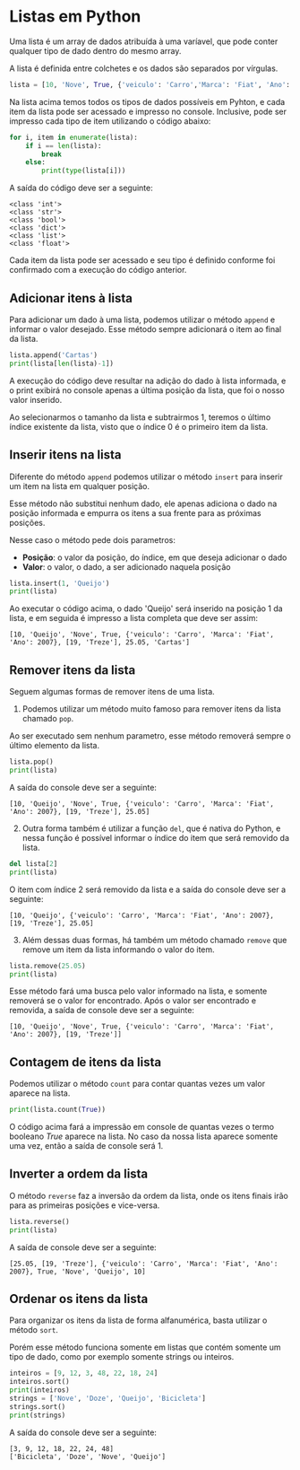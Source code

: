 # Listas em Python
Uma lista é um array de dados atribuída à uma varíavel, que pode conter qualquer tipo de dado dentro do mesmo array.

A lista é definida entre colchetes e os dados são separados por vírgulas.

```python
lista = [10, 'Nove', True, {'veiculo': 'Carro','Marca': 'Fiat', 'Ano': 2007}, [19, 'Treze'], 25.05]
```
Na lista acima temos todos os tipos de dados possíveis em Pyhton, e cada item da lista pode ser acessado e impresso no console. Inclusive, pode ser impresso cada tipo de item utilizando o código abaixo:

```python
for i, item in enumerate(lista):
    if i == len(lista):
        break
    else:
        print(type(lista[i]))
```
A saída do código deve ser a seguinte:

```plain text
<class 'int'>
<class 'str'>
<class 'bool'>
<class 'dict'>
<class 'list'>
<class 'float'>
```
Cada item da lista pode ser acessado e seu tipo é definido conforme foi confirmado com a execução do código anterior.

## Adicionar itens à lista
Para adicionar um dado à uma lista, podemos utilizar o método `append` e informar o valor desejado. Esse método sempre adicionará o item ao final da lista.

```python
lista.append('Cartas')
print(lista[len(lista)-1])
```
A execução do código deve resultar na adição do dado à lista informada, e o print exibirá no console apenas a última posição da lista, que foi o nosso valor inserido.

Ao selecionarmos o tamanho da lista e subtrairmos 1, teremos o último índice existente da lista, visto que o índice 0 é o primeiro item da lista.

## Inserir itens na lista
Diferente do método `append` podemos utilizar o método `insert` para inserir um item na lista em qualquer posição. 

Esse método não substitui nenhum dado, ele apenas adiciona o dado na posição informada e empurra os itens a sua frente para as próximas posições.

Nesse caso o método pede dois parametros:
- **Posição**: o valor da posição, do índice, em que deseja adicionar o dado
- **Valor**: o valor, o dado, a ser adicionado naquela posição

```python
lista.insert(1, 'Queijo')
print(lista)
```
Ao executar o código acima, o dado 'Queijo' será inserido na posição 1 da lista, e em seguida é impresso a lista completa que deve ser assim:

```plain text
[10, 'Queijo', 'Nove', True, {'veiculo': 'Carro', 'Marca': 'Fiat', 'Ano': 2007}, [19, 'Treze'], 25.05, 'Cartas']
```

## Remover itens da lista
Seguem algumas formas de remover itens de uma lista.

1. Podemos utilizar um método muito famoso para remover itens da lista chamado `pop`.

Ao ser executado sem nenhum parametro, esse método removerá sempre o último elemento da lista.

```python
lista.pop()
print(lista)
```
A saída do console deve ser a seguinte:

```plain text
[10, 'Queijo', 'Nove', True, {'veiculo': 'Carro', 'Marca': 'Fiat', 'Ano': 2007}, [19, 'Treze'], 25.05]
```

2. Outra forma também é utilizar a função `del`, que é nativa do Python, e nessa função é possível informar o índice do item que será removido da lista.

```python
del lista[2]
print(lista)
```
O item com índice 2 será removido da lista e a saída do console deve ser a seguinte:

```plain text
[10, 'Queijo', {'veiculo': 'Carro', 'Marca': 'Fiat', 'Ano': 2007}, [19, 'Treze'], 25.05]
```

3. Além dessas duas formas, há também um método chamado `remove` que remove um item da lista informando o valor do item.

```python
lista.remove(25.05)
print(lista)
```
Esse método fará uma busca pelo valor informado na lista, e somente removerá se o valor for encontrado. Após o valor ser encontrado e removida, a saída de console deve ser a seguinte:

```plain text
[10, 'Queijo', 'Nove', True, {'veiculo': 'Carro', 'Marca': 'Fiat', 'Ano': 2007}, [19, 'Treze']]
```

## Contagem de itens da lista
Podemos utilizar o método `count` para contar quantas vezes um valor aparece na lista.

```python
print(lista.count(True))
```
O código acima fará a impressão em console de quantas vezes o termo booleano *True* aparece na lista. No caso da nossa lista aparece somente uma vez, então a saída de console será 1.

## Inverter a ordem da lista
O método `reverse` faz a inversão da ordem da lista, onde os itens finais irão para as primeiras posições e vice-versa.

```python
lista.reverse()
print(lista)
```
A saída de console deve ser a seguinte:

```plain text
[25.05, [19, 'Treze'], {'veiculo': 'Carro', 'Marca': 'Fiat', 'Ano': 2007}, True, 'Nove', 'Queijo', 10]
```

## Ordenar os itens da lista
Para organizar os itens da lista de forma alfanumérica, basta utilizar o método `sort`.

Porém esse método funciona somente em listas que contém somente um tipo de dado, como por exemplo somente strings ou inteiros.

```python
inteiros = [9, 12, 3, 48, 22, 18, 24]
inteiros.sort()
print(inteiros)
strings = ['Nove', 'Doze', 'Queijo', 'Bicicleta']
strings.sort()
print(strings)
```
A saída do console deve ser a seguinte:

```plain text
[3, 9, 12, 18, 22, 24, 48]
['Bicicleta', 'Doze', 'Nove', 'Queijo']
```
